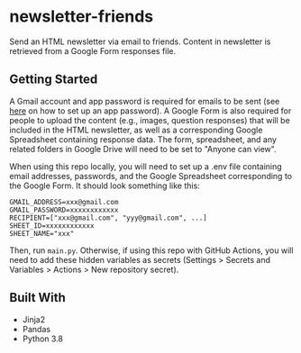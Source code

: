 # newsletter-friends
Send an HTML newsletter via email to friends. Content in newsletter is retrieved from a Google Form responses file.

## Getting Started
A Gmail account and app password is required for emails to be sent (see [here](https://support.google.com/accounts/answer/185833?hl=en) on how to set up an app password). A Google Form is also required for people to upload the content (e.g., images, question responses) that will be included in the HTML newsletter, as well as a corresponding Google Spreadsheet containing response data. The form, spreadsheet, and any related folders in Google Drive will need to be set to "Anyone can view".

When using this repo locally, you will need to set up a .env file containing email addresses, passwords, and the Google Spreadsheet corresponding to the Google Form. It should look something like this:

```
GMAIL_ADDRESS=xxx@gmail.com
GMAIL_PASSWORD=xxxxxxxxxxxx
RECIPIENT=["xxx@gmail.com", "yyy@gmail.com", ...]
SHEET_ID=xxxxxxxxxxxx
SHEET_NAME="xxx"
```

Then, run ``main.py``. Otherwise, if using this repo with GitHub Actions, you will need to add these hidden variables as secrets (Settings > Secrets and Variables > Actions > New repository secret).

## Built With
* Jinja2
* Pandas
* Python 3.8